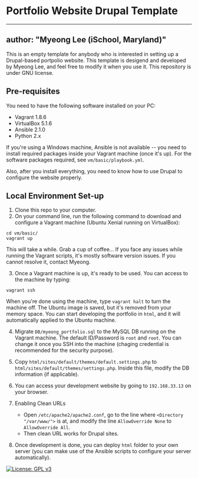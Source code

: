 Portfolio Website Drupal Template 
==========
---
author: "Myeong Lee (iSchool, Maryland)"
---

This is an empty template for anybody who is interested in setting up a Drupal-based portpolio website. This template is desigend and developed by Myeong Lee, and feel free to modify it when you use it. This repository is under GNU license. 

## Pre-requisites
You need to have the following software installed on your PC:
- Vagrant 1.8.6
- VirtualBox 5.1.6
- Ansible 2.1.0 
- Python 2.x

If you're using a Windows machine, Ansible is not available -- you need to install required packages inside your Vagrant machine (once it's up). For the software packages required, see `vm/basic/playbook.yml`. 

Also, after you install everything, you need to know how to use Drupal to configure the website properly. 

## Local Environment Set-up

1. Clone this repo to your computer.
2. On your command line, run the following command to download and configure a Vagrant machine (Ubuntu Xenial running on VirtualBox):
```
cd vm/basic/
vagrant up
```
This will take a while. Grab a cup of coffee...
If you face any issues while running the Vagrant scripts, it's mostly software version issues. If you cannot resolve it, contact Myeong. 

3. Once a Vagrant machine is up, it's ready to be used. You can access to the machine by typing:
``` 
vagrant ssh
```
When you're done using the machine, type `vagrant halt` to turn the machine off. The Ubuntu image is saved, but it's removed from your memory space. 
You can start developing the portfolio in `html`, and it will automatically applied to the Ubuntu machine. 

4. Migrate `DB/myeong_portfolio.sql` to the MySQL DB running on the Vagrant machine. The default ID/Password is `root` and `root`. You can change it once you SSH into the machine (chaging credential is recommended for the security purpose). 

5. Copy `html/sites/default/themes/default.settings.php` to `html/sites/default/themes/settings.php`. Inside this file, modify the DB information (if applicable).

6. You can access your development website by going to `192.168.33.13` on your browser.

7. Enabling Clean URLs
	- Open `/etc/apache2/apache2.conf`, go to the line where `<Directory "/var/www/">` is at, and modify the line `AllowOverride None` to `AllowOverride All`. 	
	- Then clean URL works for Drupal sites. 

8. Once development is done, you can deploy `html` folder to your own server (you can make use of the Ansible scripts to configure your server automatically).


[![License: GPL v3](https://img.shields.io/badge/License-GPL%20v3-blue.svg)](https://www.gnu.org/licenses/gpl-3.0)